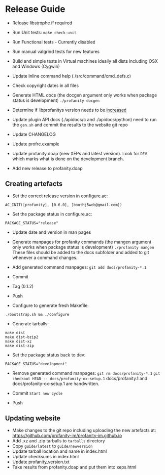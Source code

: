 # Release Guide

* Release libstrophe if required

* Run Unit tests: `make check-unit`
* Run Functional tests - Currently disabled
* Run manual valgrind tests for new features
* Build and simple tests in Virtual machines ideally all dists including OSX and Windows (Cygwin)

* Update Inline command help (./src/command/cmd_defs.c)
* Check copyright dates in all files

* Generate HTML docs (the docgen argument only works when package status is development)
    `./profanity docgen`

* Determine if libprofanitys version needs to be [increased](https://github.com/profanity-im/profanity/issues/973)
* Update plugin API docs (./apidocs/c and ./apidocs/python) need to run the `gen.sh` and commit the results to the website git repo
* Update CHANGELOG
* Update profrc.example
* Update profanity.doap (new XEPs and latest version). Look for `DEV` which marks what is done on the development branch.
* Add new release to profanity.doap

## Creating artefacts
* Set the correct release version in configure.ac:

```
AC_INIT([profanity], [0.6.0], [boothj5web@gmail.com])
```

* Set the package status in configure.ac:
```
PACKAGE_STATUS="release"
```

* Update date and version in man pages
* Generate manpages for profanity commands (the mangen argument only works when package status is development)
    `./profanity mangen`
  These files should be added to the docs subfolder and added to git whenever a command changes.

* Add generated command manpages: `git add docs/profanity-*.1`

* Commit
* Tag (0.1.2)
* Push

* Configure to generate fresh Makefile:

```
./bootstrap.sh && ./configure
```

* Generate tarballs:

```
make dist
make dist-bzip2
make dist-xz
make dist-zip
```

* Set the package status back to dev:

```
PACKAGE_STATUS="development"
```

* Remove generated command manpages:
  `git rm docs/profanity-*.1`
  `git checkout HEAD -- docs/profanity-ox-setup.1`
  docs/profanity.1 and docs/profanity-ox-setup.1 are handwritten.

* Commit `Start new cycle`
* Push

## Updating website
  * Make changes to the git repo including uploading the new artefacts at:
        https://github.com/profanity-im/profanity-im.github.io
  * Add .xz and .zip tarballs to `tarballs` directory
  * Copy `guide/latest` to `guide/newversion`
  * Update tarball location and name in index.html
  * Update checksums in index.html
  * Update profanity_version.txt
  * Take results from profanity.doap and put them into xeps.html
